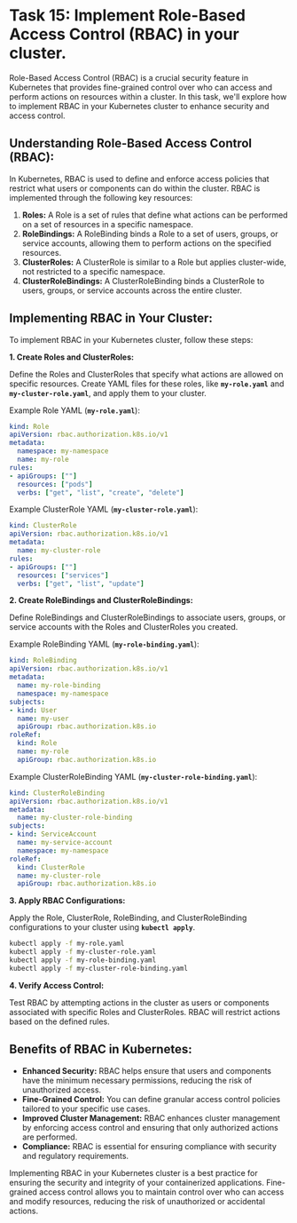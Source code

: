 # Task 15: Implement Role-Based Access Control (RBAC) in your cluster.

Role-Based Access Control (RBAC) is a crucial security feature in Kubernetes that provides fine-grained control over who can access and perform actions on resources within a cluster. In this task, we'll explore how to implement RBAC in your Kubernetes cluster to enhance security and access control.

## **Understanding Role-Based Access Control (RBAC):**

In Kubernetes, RBAC is used to define and enforce access policies that restrict what users or components can do within the cluster. RBAC is implemented through the following key resources:

1. **Roles:** A Role is a set of rules that define what actions can be performed on a set of resources in a specific namespace.
2. **RoleBindings:** A RoleBinding binds a Role to a set of users, groups, or service accounts, allowing them to perform actions on the specified resources.
3. **ClusterRoles:** A ClusterRole is similar to a Role but applies cluster-wide, not restricted to a specific namespace.
4. **ClusterRoleBindings:** A ClusterRoleBinding binds a ClusterRole to users, groups, or service accounts across the entire cluster.

## **Implementing RBAC in Your Cluster:**

To implement RBAC in your Kubernetes cluster, follow these steps:

**1. Create Roles and ClusterRoles:**

Define the Roles and ClusterRoles that specify what actions are allowed on specific resources. Create YAML files for these roles, like **`my-role.yaml`** and **`my-cluster-role.yaml`**, and apply them to your cluster.

Example Role YAML (**`my-role.yaml`**):

```yaml
kind: Role
apiVersion: rbac.authorization.k8s.io/v1
metadata:
  namespace: my-namespace
  name: my-role
rules:
- apiGroups: [""]
  resources: ["pods"]
  verbs: ["get", "list", "create", "delete"]
```

Example ClusterRole YAML (**`my-cluster-role.yaml`**):

```yaml
kind: ClusterRole
apiVersion: rbac.authorization.k8s.io/v1
metadata:
  name: my-cluster-role
rules:
- apiGroups: [""]
  resources: ["services"]
  verbs: ["get", "list", "update"]
```

**2. Create RoleBindings and ClusterRoleBindings:**

Define RoleBindings and ClusterRoleBindings to associate users, groups, or service accounts with the Roles and ClusterRoles you created.

Example RoleBinding YAML (**`my-role-binding.yaml`**):

```yaml
kind: RoleBinding
apiVersion: rbac.authorization.k8s.io/v1
metadata:
  name: my-role-binding
  namespace: my-namespace
subjects:
- kind: User
  name: my-user
  apiGroup: rbac.authorization.k8s.io
roleRef:
  kind: Role
  name: my-role
  apiGroup: rbac.authorization.k8s.io
```

Example ClusterRoleBinding YAML (**`my-cluster-role-binding.yaml`**):

```yaml
kind: ClusterRoleBinding
apiVersion: rbac.authorization.k8s.io/v1
metadata:
  name: my-cluster-role-binding
subjects:
- kind: ServiceAccount
  name: my-service-account
  namespace: my-namespace
roleRef:
  kind: ClusterRole
  name: my-cluster-role
  apiGroup: rbac.authorization.k8s.io
```

**3. Apply RBAC Configurations:**

Apply the Role, ClusterRole, RoleBinding, and ClusterRoleBinding configurations to your cluster using **`kubectl apply`**.

```bash
kubectl apply -f my-role.yaml
kubectl apply -f my-cluster-role.yaml
kubectl apply -f my-role-binding.yaml
kubectl apply -f my-cluster-role-binding.yaml
```

**4. Verify Access Control:**

Test RBAC by attempting actions in the cluster as users or components associated with specific Roles and ClusterRoles. RBAC will restrict actions based on the defined rules.

## **Benefits of RBAC in Kubernetes:**

- **Enhanced Security:** RBAC helps ensure that users and components have the minimum necessary permissions, reducing the risk of unauthorized access.
- **Fine-Grained Control:** You can define granular access control policies tailored to your specific use cases.
- **Improved Cluster Management:** RBAC enhances cluster management by enforcing access control and ensuring that only authorized actions are performed.
- **Compliance:** RBAC is essential for ensuring compliance with security and regulatory requirements.

Implementing RBAC in your Kubernetes cluster is a best practice for ensuring the security and integrity of your containerized applications. Fine-grained access control allows you to maintain control over who can access and modify resources, reducing the risk of unauthorized or accidental actions.